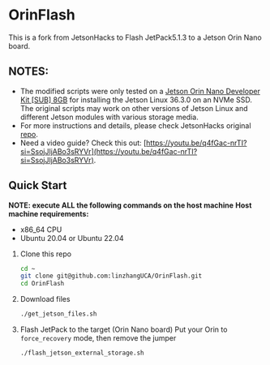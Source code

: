 # OrinFlash
This is a fork from JetsonHacks to Flash JetPack5.1.3 to a Jetson Orin Nano board.

## NOTES: 
- The modified scripts were only tested on a [Jetson Orin Nano Developer Kit \[SUB\] 8GB](https://category.yahboom.net/products/jetson-orin-nano) for installing the Jetson Linux 36.3.0 on an NVMe SSD. The original scripts may work on other versions of Jetson Linux and different Jetson modules with various storage media.  
- For more instructions and details, please check JetsonHacks original [repo](https://github.com/jetsonhacks/bootFromExternalStorage).
- Need a video guide? Check this out: [https://youtu.be/q4fGac-nrTI?si=SsojJljABo3sRYVr](https://youtu.be/q4fGac-nrTI?si=SsojJljABo3sRYVr). 

## Quick Start
**NOTE: execute ALL the following commands on the host machine**
**Host machine requirements:**
- x86_64 CPU
- Ubuntu 20.04 or Ubuntu 22.04

1. Clone this repo
   ```bash
   cd ~
   git clone git@github.com:linzhangUCA/OrinFlash.git
   cd OrinFlash
   ```
2. Download files
   ```bash
   ./get_jetson_files.sh
   ```
3. Flash JetPack to the target (Orin Nano board)
Put your Orin to `force_recovery` mode, then remove the jumper
   ```bash
   ./flash_jetson_external_storage.sh
   ```
